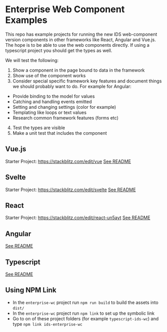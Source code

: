 # Enterprise Web Component Examples

This repo has example projects for running the new IDS web-component version components in other frameworks like React, Angular and Vue.js. The hope is to be able to use the web components directly. If using a typescript project you should get the types as well.

We will test the following:

1. Show a component in the page bound to data in the framework
2. Show use of the component works
3. Consider special specific framework key features and document things we should probably want to do. For example for Angular:
  * Provide binding to the model for values
  * Catching and handling events emitted 
  * Setting and changing settings (color for example) 
  * Templating like loops or text values
  * Research common framework features (forms etc)
4. Test the types are visible
5. Make a unit test that includes the component

## Vue.js 
Starter Project: https://stackblitz.com/edit/vue
[See README](https://github.com/infor-design/enterprise-wc-examples/blob/main/vue-ids-wc/README.md)

## Svelte
Starter Project: https://stackblitz.com/edit/svelte
[See README](https://github.com/infor-design/enterprise-wc-examples/blob/main/svelte-ids-wc/README.md)

## React
Starter Project: https://stackblitz.com/edit/react-un5ayt
[See README](https://github.com/infor-design/enterprise-wc-examples/blob/main/react-ids-wc/README.MD)

## Angular
[See README](https://github.com/infor-design/enterprise-wc-examples/blob/main/angular-ids-wc/README.MD)

## Typescript
[See README](https://github.com/infor-design/enterprise-wc-examples/blob/main/typescript-ids-wc/README.md)

## Using NPM Link

- In the `enterprise-wc` project run `npm run build` to build the assets into `dist/`
- In the `enterprise-wc` project run `npm link` to set up the symbolic link
- Go to on of these project folders (for example `typescript-ids-wc`) and type `npm link ids-enterprise-wc`


